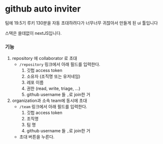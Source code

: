 # github auto inviter

팀에 19.5기 루키 130분을 자동 초대하려다가 너무너무 귀찮아서 만들게 된 ui 툴입니다

스택은 쓸데없이 nextJS입니다.

### 기능

1. repository 에 collaborator 로 초대
   - `/repository` 링크에서 아래 필드를 입력한다.
      1. 깃헙 access token
      2. 소유자 (조직명 또는 유저네임)
      3. 레포 이름
      4. 권한 (read, write, triage, ...)
      5. github username 들 `,`로 join한 거
2. organization과 소속 team에 동시에 초대
   - `/team` 링크에서 아래 필드를 입력한다.
      1. 깃헙 access token
      2. 조직명
      3. 팀 명
      4. github username 들 `,`로 join한 거
   - 초대 버튼을 누른다.
